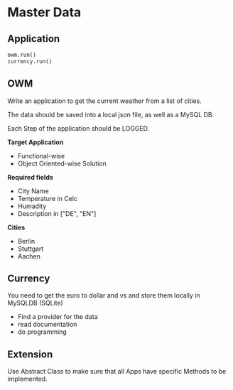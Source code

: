 # Master Data 

## Application
~~~python
owm.run()
currency.run()
~~~


## OWM 

Write an application to get the current weather from a list of cities.

The data should be saved into a local json file, as well as a  MySQL DB.

Each Step of the application should be LOGGED.


**Target Application**
- Functional-wise
- Object Oriented-wise Solution

**Required fields**
- City Name
- Temperature in Celc
- Humadity
- Description in ["DE", "EN"]


**Cities**
- Berlin
- Stuttgart
- Aachen



## Currency

You need to get the euro to dollar and vs and store them locally in MySQLDB (SQLite)

- Find a provider for the data
- read documentation
- do programming



## Extension
Use Abstract Class to make sure that all Apps have specific Methods to be implemented.